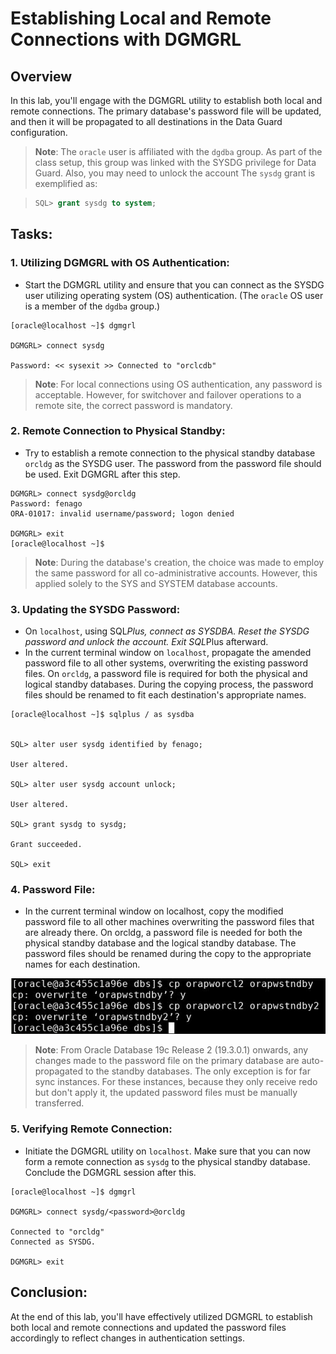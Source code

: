 # Establishing Local and Remote Connections with DGMGRL

## Overview

In this lab, you'll engage with the DGMGRL utility to establish both local and remote connections. The primary database's password file will be updated, and then it will be propagated to all destinations in the Data Guard configuration.

> **Note**: The `oracle` user is affiliated with the `dgdba` group. As part of the class setup, this group was linked with the SYSDG privilege for Data Guard.  Also, you may need to unlock the account
> The `sysdg` grant is exemplified as:

   > ```sql
   > SQL> grant sysdg to system;
   > ```



## Tasks:

### 1. **Utilizing DGMGRL with OS Authentication**:
   - Start the DGMGRL utility and ensure that you can connect as the SYSDG user utilizing operating system (OS) authentication. (The `oracle` OS user is a member of the `dgdba` group.)

   ```
   [oracle@localhost ~]$ dgmgrl

   DGMGRL> connect sysdg
   
   Password: << sysexit >> Connected to "orclcdb"
   ```   

   > **Note**: For local connections using OS authentication, any password is acceptable. However, for switchover and failover operations to a remote site, the correct password is mandatory.

### 2. **Remote Connection to Physical Standby**:
   - Try to establish a remote connection to the physical standby database `orcldg` as the SYSDG user. The password from the password file should be used. Exit DGMGRL after this step.
   
   ```
   DGMGRL> connect sysdg@orcldg
   Password: fenago
   ORA-01017: invalid username/password; logon denied

   DGMGRL> exit
   [oracle@localhost ~]$
   ```

   > **Note**: During the database's creation, the choice was made to employ the same password for all co-administrative accounts. However, this applied solely to the SYS and SYSTEM database accounts.

### 3. **Updating the SYSDG Password**:
   - On `localhost`, using SQL*Plus, connect as SYSDBA. Reset the SYSDG password and unlock the account. Exit SQL*Plus afterward.
   - In the current terminal window on `localhost`, propagate the amended password file to all other systems, overwriting the existing password files. On `orcldg`, a password file is required for both the physical and logical standby databases. During the copying process, the password files should be renamed to fit each destination's appropriate names.
   
   ```
   [oracle@localhost ~]$ sqlplus / as sysdba


   SQL> alter user sysdg identified by fenago;

   User altered.

   SQL> alter user sysdg account unlock;

   User altered.

   SQL> grant sysdg to sysdg;

   Grant succeeded.

   SQL> exit
   ```


### 4. **Password File**:

   - In the current terminal window on localhost, copy the modified password file to all other machines overwriting the password files that are already there. On orcldg, a password file is needed for both the physical standby database and the logical standby database. The password files should be renamed during the copy to the appropriate names for each destination.

![](./images/22.png)

   > **Note**: From Oracle Database 19c Release 2 (19.3.0.1) onwards, any changes made to the password file on the primary database are auto-propagated to the standby databases. The only exception is for far sync instances. For these instances, because they only receive redo but don't apply it, the updated password files must be manually transferred.

### 5. **Verifying Remote Connection**:
   - Initiate the DGMGRL utility on `localhost`. Make sure that you can now form a remote connection as `sysdg` to the physical standby database. Conclude the DGMGRL session after this.

   ```
   [oracle@localhost ~]$ dgmgrl

   DGMGRL> connect sysdg/<password>@orcldg 

   Connected to "orcldg"
   Connected as SYSDG. 

   DGMGRL> exit
   ```

## Conclusion:

At the end of this lab, you'll have effectively utilized DGMGRL to establish both local and remote connections and updated the password files accordingly to reflect changes in authentication settings.
